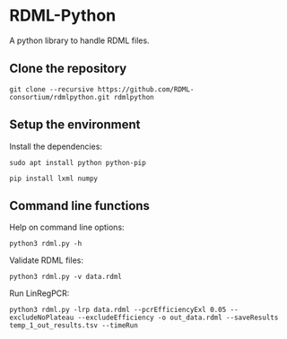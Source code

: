 # RDML-Python

A python library to handle RDML files.


Clone the repository
--------------------

`git clone --recursive https://github.com/RDML-consortium/rdmlpython.git rdmlpython`


Setup the environment
---------------------

Install the dependencies:

`sudo apt install python python-pip`

`pip install lxml numpy`


Command line functions
----------------------

Help on command line options:

`python3 rdml.py -h`

Validate RDML files:

`python3 rdml.py -v data.rdml`

Run LinRegPCR:

`python3 rdml.py -lrp data.rdml --pcrEfficiencyExl 0.05 --excludeNoPlateau --excludeEfficiency -o out_data.rdml --saveResults temp_1_out_results.tsv --timeRun`
